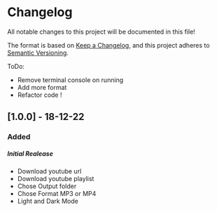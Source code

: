 # Changelog
All notable changes to this project will be documented in this file!

The format is based on [Keep a Changelog](https://keepachangelog.com/en/1.0.0/),
and this project adheres to [Semantic Versioning](https://semver.org/spec/v2.0.0.html).

ToDo:
 - Remove terminal console on running
 - Add more format
 - Refactor code !


## [1.0.0] - 18-12-22
### Added

##### Initial Realease

- Download youtube url
- Download youtube playlist
- Chose Output folder
- Chose Format MP3 or MP4
- Light and Dark Mode